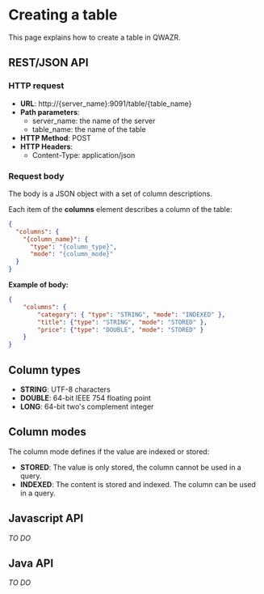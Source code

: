 # Creating a table

This page explains how to create a table in QWAZR.

## REST/JSON API

### HTTP request

- **URL**: http://{server_name}:9091/table/{table_name}
- **Path parameters**:
    - server_name: the name of the server
    - table_name: the name of the table
- **HTTP Method**: POST
- **HTTP Headers**:
    - Content-Type: application/json

### Request body

The body is a JSON object with a set of column descriptions.

Each item of the **columns** element describes a column of the table:

```json
{
  "columns": {
    "{column_name}": {
      "type": "{column_type}",
      "mode": "{column_mode}"
  }
}
```

**Example of body:**

```json
{
    "columns": {
        "category": { "type": "STRING", "mode": "INDEXED" },
        "title": {"type": "STRING", "mode": "STORED" },
        "price": {"type": "DOUBLE", "mode": "STORED" }
    }
}
```

## Column types

- **STRING**: UTF-8 characters
- **DOUBLE**: 64-bit IEEE 754 floating point
- **LONG**: 64-bit two's complement integer

## Column modes

The column mode defines if the value are indexed or stored:
- **STORED**: The value is only stored, the column cannot be used in a query.
- **INDEXED**: The content is stored and indexed. The column can be used in a query.


## Javascript API

_TO DO_

## Java API

_TO DO_